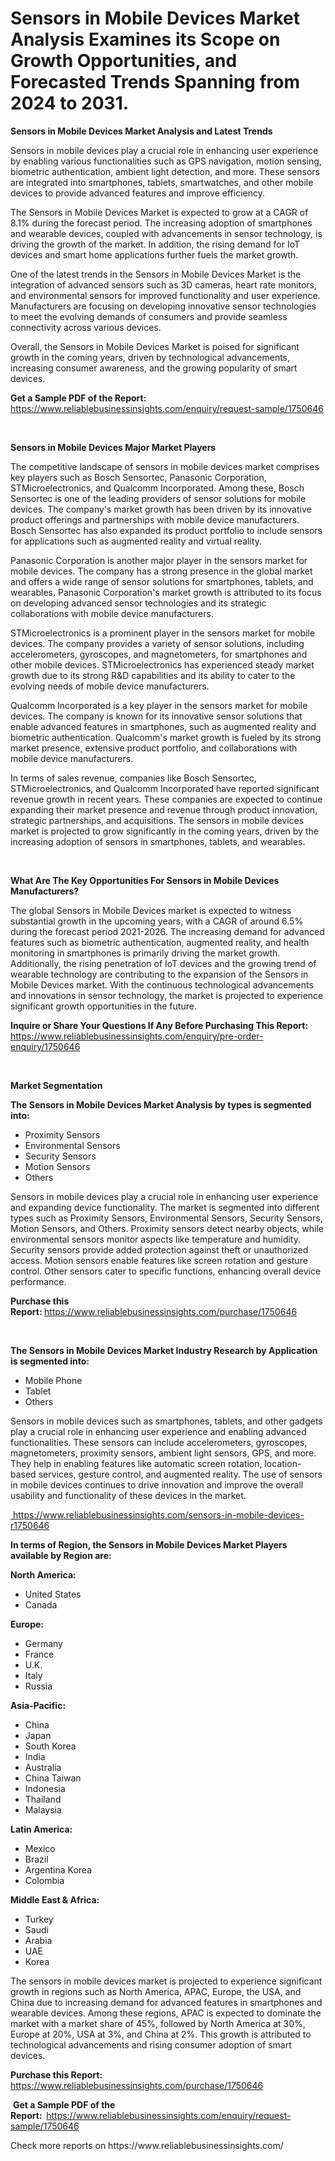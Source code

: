 <p><h1>Sensors in Mobile Devices Market Analysis Examines its Scope on Growth Opportunities, and Forecasted Trends Spanning from 2024 to 2031.</h1></p><p><strong>Sensors in Mobile Devices Market Analysis and Latest Trends</strong></p>
<p><p>Sensors in mobile devices play a crucial role in enhancing user experience by enabling various functionalities such as GPS navigation, motion sensing, biometric authentication, ambient light detection, and more. These sensors are integrated into smartphones, tablets, smartwatches, and other mobile devices to provide advanced features and improve efficiency.</p><p>The Sensors in Mobile Devices Market is expected to grow at a CAGR of 8.1% during the forecast period. The increasing adoption of smartphones and wearable devices, coupled with advancements in sensor technology, is driving the growth of the market. In addition, the rising demand for IoT devices and smart home applications further fuels the market growth.</p><p>One of the latest trends in the Sensors in Mobile Devices Market is the integration of advanced sensors such as 3D cameras, heart rate monitors, and environmental sensors for improved functionality and user experience. Manufacturers are focusing on developing innovative sensor technologies to meet the evolving demands of consumers and provide seamless connectivity across various devices.</p><p>Overall, the Sensors in Mobile Devices Market is poised for significant growth in the coming years, driven by technological advancements, increasing consumer awareness, and the growing popularity of smart devices.</p></p>
<p><strong>Get a Sample PDF of the Report:&nbsp;</strong> <a href="https://www.reliablebusinessinsights.com/enquiry/request-sample/1750646">https://www.reliablebusinessinsights.com/enquiry/request-sample/1750646</a></p>
<p>&nbsp;</p>
<p><strong>Sensors in Mobile Devices Major Market Players</strong></p>
<p><p>The competitive landscape of sensors in mobile devices market comprises key players such as Bosch Sensortec, Panasonic Corporation, STMicroelectronics, and Qualcomm Incorporated. Among these, Bosch Sensortec is one of the leading providers of sensor solutions for mobile devices. The company's market growth has been driven by its innovative product offerings and partnerships with mobile device manufacturers. Bosch Sensortec has also expanded its product portfolio to include sensors for applications such as augmented reality and virtual reality.</p><p>Panasonic Corporation is another major player in the sensors market for mobile devices. The company has a strong presence in the global market and offers a wide range of sensor solutions for smartphones, tablets, and wearables. Panasonic Corporation's market growth is attributed to its focus on developing advanced sensor technologies and its strategic collaborations with mobile device manufacturers.</p><p>STMicroelectronics is a prominent player in the sensors market for mobile devices. The company provides a variety of sensor solutions, including accelerometers, gyroscopes, and magnetometers, for smartphones and other mobile devices. STMicroelectronics has experienced steady market growth due to its strong R&D capabilities and its ability to cater to the evolving needs of mobile device manufacturers.</p><p>Qualcomm Incorporated is a key player in the sensors market for mobile devices. The company is known for its innovative sensor solutions that enable advanced features in smartphones, such as augmented reality and biometric authentication. Qualcomm's market growth is fueled by its strong market presence, extensive product portfolio, and collaborations with mobile device manufacturers.</p><p>In terms of sales revenue, companies like Bosch Sensortec, STMicroelectronics, and Qualcomm Incorporated have reported significant revenue growth in recent years. These companies are expected to continue expanding their market presence and revenue through product innovation, strategic partnerships, and acquisitions. The sensors in mobile devices market is projected to grow significantly in the coming years, driven by the increasing adoption of sensors in smartphones, tablets, and wearables.</p></p>
<p>&nbsp;</p>
<p><strong>What Are The Key Opportunities For Sensors in Mobile Devices Manufacturers?</strong></p>
<p><p>The global Sensors in Mobile Devices market is expected to witness substantial growth in the upcoming years, with a CAGR of around 6.5% during the forecast period 2021-2026. The increasing demand for advanced features such as biometric authentication, augmented reality, and health monitoring in smartphones is primarily driving the market growth. Additionally, the rising penetration of IoT devices and the growing trend of wearable technology are contributing to the expansion of the Sensors in Mobile Devices market. With the continuous technological advancements and innovations in sensor technology, the market is projected to experience significant growth opportunities in the future.</p></p>
<p><strong>Inquire or Share Your Questions If Any Before Purchasing This Report:</strong> <a href="https://www.reliablebusinessinsights.com/enquiry/pre-order-enquiry/1750646">https://www.reliablebusinessinsights.com/enquiry/pre-order-enquiry/1750646</a></p>
<p>&nbsp;</p>
<p><strong>Market Segmentation</strong></p>
<p><strong>The Sensors in Mobile Devices Market Analysis by types is segmented into:</strong></p>
<p><ul><li>Proximity Sensors</li><li>Environmental Sensors</li><li>Security Sensors</li><li>Motion Sensors</li><li>Others</li></ul></p>
<p><p>Sensors in mobile devices play a crucial role in enhancing user experience and expanding device functionality. The market is segmented into different types such as Proximity Sensors, Environmental Sensors, Security Sensors, Motion Sensors, and Others. Proximity sensors detect nearby objects, while environmental sensors monitor aspects like temperature and humidity. Security sensors provide added protection against theft or unauthorized access. Motion sensors enable features like screen rotation and gesture control. Other sensors cater to specific functions, enhancing overall device performance.</p></p>
<p><strong>Purchase this Report:&nbsp;</strong><a href="https://www.reliablebusinessinsights.com/purchase/1750646">https://www.reliablebusinessinsights.com/purchase/1750646</a></p>
<p>&nbsp;</p>
<p><strong>The Sensors in Mobile Devices Market Industry Research by Application is segmented into:</strong></p>
<p><ul><li>Mobile Phone</li><li>Tablet</li><li>Others</li></ul></p>
<p><p>Sensors in mobile devices such as smartphones, tablets, and other gadgets play a crucial role in enhancing user experience and enabling advanced functionalities. These sensors can include accelerometers, gyroscopes, magnetometers, proximity sensors, ambient light sensors, GPS, and more. They help in enabling features like automatic screen rotation, location-based services, gesture control, and augmented reality. The use of sensors in mobile devices continues to drive innovation and improve the overall usability and functionality of these devices in the market.</p></p>
<p><a href="https://www.reliablebusinessinsights.com/sensors-in-mobile-devices-r1750646">&nbsp;https://www.reliablebusinessinsights.com/sensors-in-mobile-devices-r1750646</a></p>
<p><strong>In terms of Region, the Sensors in Mobile Devices Market Players available by Region are:</strong></p>
<p>
    <p> <strong> North America: </strong>
        <ul>
            <li>United States</li>
            <li>Canada</li>
        </ul>
        </p> 
    <p> <strong> Europe: </strong>
        <ul>
            <li>Germany</li>
            <li>France</li>
            <li>U.K.</li>
            <li>Italy</li>
            <li>Russia</li>
        </ul>
        </p> 
    <p> <strong> Asia-Pacific: </strong>
        <ul>
            <li>China</li>
            <li>Japan</li>
            <li>South Korea</li>
            <li>India</li>
            <li>Australia</li>
            <li>China Taiwan</li>
            <li>Indonesia</li>
            <li>Thailand</li>
            <li>Malaysia</li>
        </ul>
        </p> 
    <p> <strong> Latin America: </strong>
        <ul>
            <li>Mexico</li>
            <li>Brazil</li>
            <li>Argentina Korea</li>
            <li>Colombia</li>
        </ul>
        </p> 
    <p> <strong> Middle East & Africa: </strong>
        <ul>
            <li>Turkey</li>
            <li>Saudi</li>
            <li>Arabia</li>
            <li>UAE</li>
            <li>Korea</li>
        </ul>
    </p>
    </p>
<p><p>The sensors in mobile devices market is projected to experience significant growth in regions such as North America, APAC, Europe, the USA, and China due to increasing demand for advanced features in smartphones and wearable devices. Among these regions, APAC is expected to dominate the market with a market share of 45%, followed by North America at 30%, Europe at 20%, USA at 3%, and China at 2%. This growth is attributed to technological advancements and rising consumer adoption of smart devices.</p></p>
<p><strong>Purchase this Report: </strong><a href="https://www.reliablebusinessinsights.com/purchase/1750646">https://www.reliablebusinessinsights.com/purchase/1750646</a></p>
<p>&nbsp;<strong>Get a Sample PDF of the Report:&nbsp;&nbsp;</strong><a href="https://www.reliablebusinessinsights.com/enquiry/request-sample/1750646">https://www.reliablebusinessinsights.com/enquiry/request-sample/1750646</a></p>
<p><strong></strong></p>
<p>Check more reports on https://www.reliablebusinessinsights.com/</p>